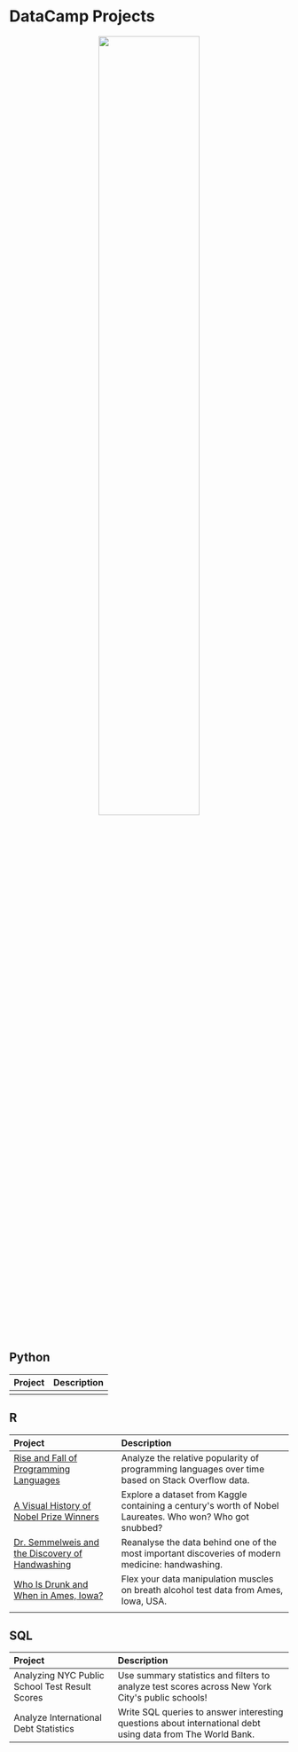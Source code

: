# DataCamp Projects

<p align="center">
<img src="https://user-images.githubusercontent.com/66647718/203878212-8ec7de3d-db1f-4f53-a7f4-d593cd27c355.JPG" width="60%" height="60%">
</p>

## Python

| Project | Description | 
| :---- | :---- | 
| | |


## R

| Project | Description | 
| :---- | :---- | 
| [Rise and Fall of Programming Languages](https://github.com/zipeng-liu/DataCamp-Projects/tree/main/R/Rise%20and%20Fall%20of%20Programming%20Languages) | Analyze the relative popularity of programming languages over time based on Stack Overflow data. |
| [A Visual History of Nobel Prize Winners](https://github.com/zipeng-liu/DataCamp-Projects/tree/main/R/A%20Visual%20History%20of%20Nobel%20Prize%20Winners) | Explore a dataset from Kaggle containing a century's worth of Nobel Laureates. Who won? Who got snubbed? |
| [Dr. Semmelweis and the Discovery of Handwashing](https://github.com/zipeng-liu/DataCamp-Projects/tree/main/R/Dr.%20Semmelweis%20and%20the%20Discovery%20of%20Handwashing) | Reanalyse the data behind one of the most important discoveries of modern medicine: handwashing. | 
| [Who Is Drunk and When in Ames, Iowa?](https://github.com/zipeng-liu/DataCamp-Projects/tree/main/R/Who%20Is%20Drunk%20and%20When%20in%20Ames%2C%20Iowa%3F) | Flex your data manipulation muscles on breath alcohol test data from Ames, Iowa, USA. | 
| | |


## SQL

| Project | Description | 
| :----- | :--- | 
| Analyzing NYC Public School Test Result Scores | Use summary statistics and filters to analyze test scores across New York City's public schools! |
| Analyze International Debt Statistics | Write SQL queries to answer interesting questions about international debt using data from The World Bank. |
